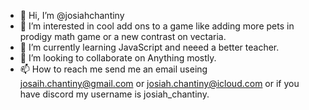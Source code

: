 - 👋 Hi, I’m @josiahchantiny
- 👀 I’m interested in cool add ons to a game like adding more pets in prodigy math game or a new contrast on vectaria.
- 🌱 I’m currently learning JavaScript and neeed a better teacher.
- 💞️ I’m looking to collaborate on Anything mostly.
- 📫 How to reach me send me an email useing josaih.chantiny@gmail.com or josiah.chantiny@icloud.com or if you have discord my username is josiah_chantiny.

<!---
josiahchantiny/josiahchantiny is a ✨ special ✨ repository because its `README.md` (this file) appears on your GitHub profile.
You can click the Preview link to take a look at your changes.
--->
